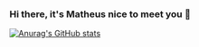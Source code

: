 ### Hi there, it's Matheus nice to meet you 👋


[![Anurag's GitHub stats](https://github-readme-stats.vercel.app/api?username=MatheusCoding)](https://github.com/MatheusCoding/github-readme-stats)
